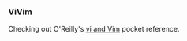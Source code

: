 ### ViVim

Checking out O'Reilly's [vi and Vim](https://www.oreilly.com/library/view/learning-the-vi/9780596529833/) pocket reference.
